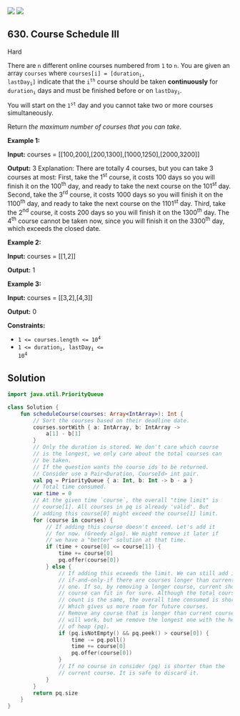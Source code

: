 [![](https://img.shields.io/github/stars/javadev/LeetCode-in-Kotlin?label=Stars&style=flat-square)](https://github.com/javadev/LeetCode-in-Kotlin)
[![](https://img.shields.io/github/forks/javadev/LeetCode-in-Kotlin?label=Fork%20me%20on%20GitHub%20&style=flat-square)](https://github.com/javadev/LeetCode-in-Kotlin/fork)

## 630\. Course Schedule III

Hard

There are `n` different online courses numbered from `1` to `n`. You are given an array `courses` where <code>courses[i] = [duration<sub>i</sub>, lastDay<sub>i</sub>]</code> indicate that the <code>i<sup>th</sup></code> course should be taken **continuously** for <code>duration<sub>i</sub></code> days and must be finished before or on <code>lastDay<sub>i</sub></code>.

You will start on the <code>1<sup>st</sup></code> day and you cannot take two or more courses simultaneously.

Return _the maximum number of courses that you can take_.

**Example 1:**

**Input:** courses = \[\[100,200],[200,1300],[1000,1250],[2000,3200]]

**Output:** 3 Explanation: There are totally 4 courses, but you can take 3 courses at most: First, take the 1<sup>st</sup> course, it costs 100 days so you will finish it on the 100<sup>th</sup> day, and ready to take the next course on the 101<sup>st</sup> day. Second, take the 3<sup>rd</sup> course, it costs 1000 days so you will finish it on the 1100<sup>th</sup> day, and ready to take the next course on the 1101<sup>st</sup> day. Third, take the 2<sup>nd</sup> course, it costs 200 days so you will finish it on the 1300<sup>th</sup> day. The 4<sup>th</sup> course cannot be taken now, since you will finish it on the 3300<sup>th</sup> day, which exceeds the closed date.

**Example 2:**

**Input:** courses = \[\[1,2]]

**Output:** 1

**Example 3:**

**Input:** courses = \[\[3,2],[4,3]]

**Output:** 0

**Constraints:**

*   <code>1 <= courses.length <= 10<sup>4</sup></code>
*   <code>1 <= duration<sub>i</sub>, lastDay<sub>i</sub> <= 10<sup>4</sup></code>

## Solution

```kotlin
import java.util.PriorityQueue

class Solution {
    fun scheduleCourse(courses: Array<IntArray>): Int {
        // Sort the courses based on their deadline date.
        courses.sortWith { a: IntArray, b: IntArray ->
            a[1] - b[1]
        }
        // Only the duration is stored. We don't care which course
        // is the longest, we only care about the total courses can
        // be taken.
        // If the question wants the course ids to be returned.
        // Consider use a Pair<Duration, CourseId> int pair.
        val pq = PriorityQueue { a: Int, b: Int -> b - a }
        // Total time consumed.
        var time = 0
        // At the given time `course`, the overall "time limit" is
        // course[1]. All courses in pq is already 'valid'. But
        // adding this course[0] might exceed the course[1] limit.
        for (course in courses) {
            // If adding this course doesn't exceed. Let's add it
            // for now. (Greedy algo). We might remove it later if
            // we have a "better" solution at that time.
            if (time + course[0] <= course[1]) {
                time += course[0]
                pq.offer(course[0])
            } else {
                // If adding this ecxeeds the limit. We can still add it
                // if-and-only-if there are courses longer than current
                // one. If so, by removing a longer course, current shorter
                // course can fit in for sure. Although the total course
                // count is the same, the overall time consumed is shorter.
                // Which gives us more room for future courses.
                // Remove any course that is longer than current course
                // will work, but we remove the longest one with the help
                // of heap (pq).
                if (pq.isNotEmpty() && pq.peek() > course[0]) {
                    time -= pq.poll()
                    time += course[0]
                    pq.offer(course[0])
                }
                // If no course in consider (pq) is shorter than the
                // current course. It is safe to discard it.
            }
        }
        return pq.size
    }
}
```